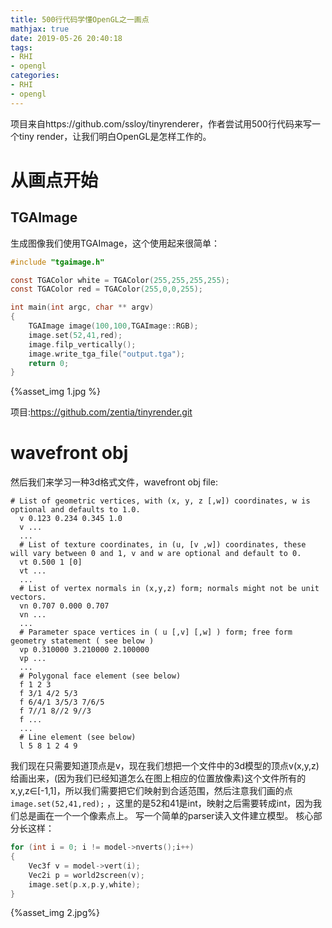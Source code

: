 ```yaml
---
title: 500行代码学懂OpenGL之一画点
mathjax: true
date: 2019-05-26 20:40:18
tags:
- RHI
- opengl
categories: 
- RHI
- opengl
---
```

项目来自https://github.com/ssloy/tinyrenderer，作者尝试用500行代码来写一个tiny render，让我们明白OpenGL是怎样工作的。
# 从画点开始
## TGAImage
生成图像我们使用TGAImage，这个使用起来很简单：
```c
#include "tgaimage.h"

const TGAColor white = TGAColor(255,255,255,255);
const TGAColor red = TGAColor(255,0,0,255);

int main(int argc, char ** argv)
{
    TGAImage image(100,100,TGAImage::RGB);
    image.set(52,41,red);
    image.filp_vertically();
    image.write_tga_file("output.tga");
    return 0;
}
```

{%asset_img 1.jpg %}

项目:https://github.com/zentia/tinyrender.git
# wavefront obj
然后我们来学习一种3d格式文件，wavefront obj file:
```
# List of geometric vertices, with (x, y, z [,w]) coordinates, w is optional and defaults to 1.0.
  v 0.123 0.234 0.345 1.0
  v ...
  ...
  # List of texture coordinates, in (u, [v ,w]) coordinates, these will vary between 0 and 1, v and w are optional and default to 0.
  vt 0.500 1 [0]
  vt ...
  ...
  # List of vertex normals in (x,y,z) form; normals might not be unit vectors.
  vn 0.707 0.000 0.707
  vn ...
  ...
  # Parameter space vertices in ( u [,v] [,w] ) form; free form geometry statement ( see below )
  vp 0.310000 3.210000 2.100000
  vp ...
  ...
  # Polygonal face element (see below)
  f 1 2 3
  f 3/1 4/2 5/3
  f 6/4/1 3/5/3 7/6/5
  f 7//1 8//2 9//3
  f ...
  ...
  # Line element (see below)
  l 5 8 1 2 4 9
```
我们现在只需要知道顶点是v，现在我们想把一个文件中的3d模型的顶点v(x,y,z)给画出来，(因为我们已经知道怎么在图上相应的位置放像素)这个文件所有的x,y,z∈[-1,1]，所以我们需要把它们映射到合适范围，然后注意我们画的点 `image.set(52,41,red);` ，这里的是52和41是int，映射之后需要转成int，因为我们总是画在一个一个像素点上。
写一个简单的parser读入文件建立模型。
核心部分长这样：
```c
for (int i = 0; i != model->nverts();i++)
{
    Vec3f v = model->vert(i);
    Vec2i p = world2screen(v);
    image.set(p.x,p.y,white);
}
```
{%asset_img 2.jpg%}